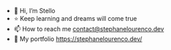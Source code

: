 - 👋 Hi, I’m Stello
- ⭐ Keep learning and dreams will come true
- 📫 How to reach me contact@stephanelourenco.dev
- 📄 My portfolio https://stephanelourenco.dev/
<!---
StelloCorp/StelloCorp is a ✨ special ✨ repository because its `README.md` (this file) appears on your GitHub profile.
You can click the Preview link to take a look at your changes.
--->
